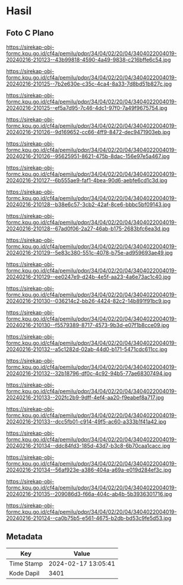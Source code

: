 # Hasil

## Foto C Plano

https://sirekap-obj-formc.kpu.go.id/cf4a/pemilu/pdpr/34/04/02/20/04/3404022004019-20240216-210123--43b99818-4590-4a49-9838-c216bffe6c54.jpg

https://sirekap-obj-formc.kpu.go.id/cf4a/pemilu/pdpr/34/04/02/20/04/3404022004019-20240216-210125--7b2e630e-c35c-4ca4-8a33-7d8bd51b827c.jpg

https://sirekap-obj-formc.kpu.go.id/cf4a/pemilu/pdpr/34/04/02/20/04/3404022004019-20240216-210125--ef5a7d95-7c46-4dc1-97f0-7a49f9675754.jpg

https://sirekap-obj-formc.kpu.go.id/cf4a/pemilu/pdpr/34/04/02/20/04/3404022004019-20240216-210126--9d169652-cc66-4ff9-8472-dec9471903eb.jpg

https://sirekap-obj-formc.kpu.go.id/cf4a/pemilu/pdpr/34/04/02/20/04/3404022004019-20240216-210126--95625951-8621-475b-8dac-156e97e5a467.jpg

https://sirekap-obj-formc.kpu.go.id/cf4a/pemilu/pdpr/34/04/02/20/04/3404022004019-20240216-210127--6b555ae9-faf1-4bea-90d6-aebfe6cd1c3d.jpg

https://sirekap-obj-formc.kpu.go.id/cf4a/pemilu/pdpr/34/04/02/20/04/3404022004019-20240216-210128--b38e6c57-3cb2-42af-8ce6-bbbc5bf09143.jpg

https://sirekap-obj-formc.kpu.go.id/cf4a/pemilu/pdpr/34/04/02/20/04/3404022004019-20240216-210128--67ad0f06-2a27-46ab-b175-2683bfc6ea3d.jpg

https://sirekap-obj-formc.kpu.go.id/cf4a/pemilu/pdpr/34/04/02/20/04/3404022004019-20240216-210129--5e83c380-551c-4078-b75e-ad959693ae49.jpg

https://sirekap-obj-formc.kpu.go.id/cf4a/pemilu/pdpr/34/04/02/20/04/3404022004019-20240216-210129--ee0247e9-d24b-4e5f-aa23-4a6e73ac1c40.jpg

https://sirekap-obj-formc.kpu.go.id/cf4a/pemilu/pdpr/34/04/02/20/04/3404022004019-20240216-210130--036214c2-bb26-4424-82c2-14b891f91bc9.jpg

https://sirekap-obj-formc.kpu.go.id/cf4a/pemilu/pdpr/34/04/02/20/04/3404022004019-20240216-210130--f5579389-8717-4573-9b3d-e07f1b8cce09.jpg

https://sirekap-obj-formc.kpu.go.id/cf4a/pemilu/pdpr/34/04/02/20/04/3404022004019-20240216-210132--a5c1282d-02ab-44d0-b171-5471cdc611cc.jpg

https://sirekap-obj-formc.kpu.go.id/cf4a/pemilu/pdpr/34/04/02/20/04/3404022004019-20240216-210132--32b18796-df0c-4c92-94b5-77ae68307494.jpg

https://sirekap-obj-formc.kpu.go.id/cf4a/pemilu/pdpr/34/04/02/20/04/3404022004019-20240216-210133--202fc2b9-9dff-4ef4-aa20-f9eabef8a717.jpg

https://sirekap-obj-formc.kpu.go.id/cf4a/pemilu/pdpr/34/04/02/20/04/3404022004019-20240216-210133--dcc5fb01-c914-49f5-ac60-a333b1f41a42.jpg

https://sirekap-obj-formc.kpu.go.id/cf4a/pemilu/pdpr/34/04/02/20/04/3404022004019-20240216-210134--ddc84fd3-185d-43d7-b3c8-6b70caa1cacc.jpg

https://sirekap-obj-formc.kpu.go.id/cf4a/pemilu/pdpr/34/04/02/20/04/3404022004019-20240216-210134--56af923e-a386-404a-a69a-e019d284ef3c.jpg

https://sirekap-obj-formc.kpu.go.id/cf4a/pemilu/pdpr/34/04/02/20/04/3404022004019-20240216-210135--209086d3-f66a-404c-ab4b-5b3936301716.jpg

https://sirekap-obj-formc.kpu.go.id/cf4a/pemilu/pdpr/34/04/02/20/04/3404022004019-20240216-210124--ca0b75b5-e561-4675-b2db-bd53c9fe5d53.jpg


## Metadata

| Key        | Value               |
| ---------- | ------------------- |
| Time Stamp | 2024-02-17 13:05:41 |
| Kode Dapil | 3401                |



